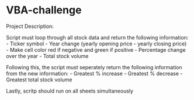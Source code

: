 # VBA-challenge

Project Description:

  Script must loop through all stock data and return the following information:
    - Ticker symbol
    - Year change (yearly opening price - yearly closing price)
        - Make cell color red if negative and green if positive
    - Percentage change over the year
    - Total stock volume
    
  Following this, the script must seperately return the following information from the new information:
    - Greatest % increase
    - Greatest % decrease
    - Greatest total stock volume
    
   Lastly, scritp should run on all sheets simultaneously
    
  
